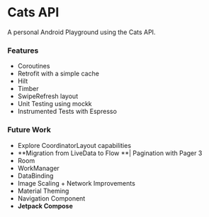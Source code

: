 # Cats API

A personal Android Playground using the Cats API.

### Features

- Coroutines
- Retrofit with a simple cache
- Hilt
- Timber
- SwipeRefresh layout 
- Unit Testing using mockk
- Instrumented Tests with Espresso

### Future Work

- Explore CoordinatorLayout capabilities
- **Migration from LiveData to Flow **| Pagination with Pager 3
- Room
- WorkManager
- DataBinding
- Image Scaling + Network Improvements
- Material Theming
- Navigation Component
- **Jetpack Compose**

